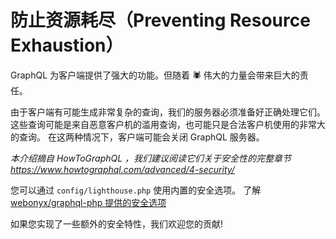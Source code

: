 # 防止资源耗尽（Preventing Resource Exhaustion）

GraphQL 为客户端提供了强大的功能。但随着 🕷 伟大的力量会带来巨大的责任。

由于客户端有可能生成非常复杂的查询，我们的服务器必须准备好正确处理它们。
这些查询可能是来自恶意客户机的滥用查询，也可能只是合法客户机使用的非常大的查询。
在这两种情况下，客户端可能会关闭 GraphQL 服务器。

*本介绍摘自 HowToGraphQL ，我们建议阅读它们关于安全性的完整章节 https://www.howtographql.com/advanced/4-security/*

您可以通过 `config/lighthouse.php` 使用内置的安全选项。
了解 [webonyx/graphql-php 提供的安全选项](http://webonyx.github.io/graphql-php/security/)

如果您实现了一些额外的安全特性，我们欢迎您的贡献!
